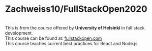 <h1>Zachweiss10/FullStackOpen2020</h1>
<br>This is from the course offered by <strong>University of Helsinki</strong> in full stack development.</br>
This course can be found at: <a href=https://fullstackopen.com/>fullstackopen.com</a>
<br>This course teaches current best practices for React and Node.js</br>
